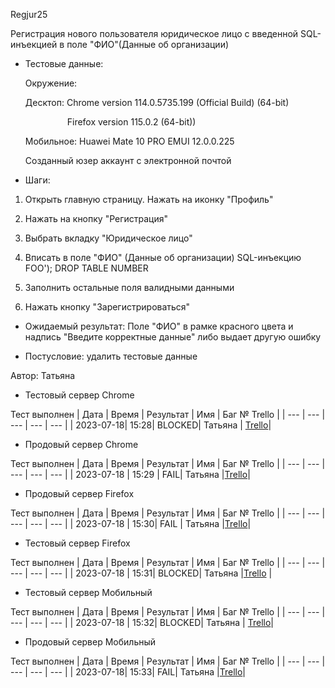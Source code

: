 Regjur25

Регистрация нового пользователя юридическое лицо с введенной SQL-инъекцией в поле "ФИО"(Данные об организации)

* Тестовые данные: 
  
  Окружение:
  
  Десктоп: Chrome version 114.0.5735.199 (Official Build) (64-bit)
  
                   Firefox version 115.0.2 (64-bit))
  
  Мобильное: Huawei Mate 10 PRO EMUI 12.0.0.225
  
  Созданный юзер аккаунт с электронной почтой

* Шаги:
1. Открыть главную страницу. Нажать на иконку "Профиль"

2. Нажать на кнопку "Регистрация"

3. Выбрать вкладку "Юридическое лицо"

4. Вписать в поле "ФИО" (Данные об организации) SQL-инъекцию FOO'); DROP TABLE  NUMBER

5. Заполнить остальные поля валидными данными

6. Нажать кнопку "Зарегистрироваться"
* Ожидаемый результат: Поле "ФИО" в рамке красного цвета и надпись "Введите корректные данные" либо выдает другую ошибку

* Постусловие: удалить тестовые данные

Автор: Татьяна

- Тестовый сервер Chrome

Тест выполнен
| Дата | Время | Результат | Имя | Баг № Trello |
| --- | --- | --- | --- | --- |
| 2023-07-18| 15:28| BLOCKED| Татьяна | [Trello](https://trello.com/c/IqUL6US8)|

- Продовый сервер Chrome

Тест выполнен
| Дата | Время | Результат | Имя | Баг № Trello |
| --- | --- | --- | --- | --- |
| 2023-07-18 | 15:29 | FAIL| Татьяна |[Trello](https://trello.com/c/rkOLf0k0)|

- Продовый сервер Firefox

Тест выполнен
| Дата | Время | Результат | Имя | Баг № Trello |
| --- | --- | --- | --- | --- |
| 2023-07-18 | 15:30| FAIL | Татьяна |[Trello](https://trello.com/c/rkOLf0k0)|

- Тестовый сервер Firefox

Тест выполнен
| Дата | Время | Результат | Имя | Баг № Trello |
| --- | --- | --- | --- | --- |
| 2023-07-18 | 15:31| BLOCKED| Татьяна |[Trello](https://trello.com/c/IqUL6US8) |

- Тестовый сервер Мобильный

Тест выполнен
| Дата | Время | Результат | Имя | Баг № Trello |
| --- | --- | --- | --- | --- |
| 2023-07-18 | 15:32| BLOCKED| Татьяна | [Trello](https://trello.com/c/HvbxgaEb)|

- Продовый сервер Мобильный

Тест выполнен
| Дата | Время | Результат | Имя | Баг № Trello |
| --- | --- | --- | --- | --- |
| 2023-07-18| 15:33| FAIL| Татьяна |[Trello](https://trello.com/c/rkOLf0k0)|
